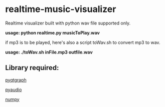 # realtime-music-visualizer
Realtime visualizer built with python
wav file supported only.

**usage: python realtime.py musicToPlay.wav**

if mp3 is to be played, here's also a script toWav.sh to convert mp3 to wav.

**usage: ./toWav.sh inFile.mp3 outfile.wav**

## Library required:
[pyqtgraph](http://www.pyqtgraph.org/)

[pyaudio](https://people.csail.mit.edu/hubert/pyaudio/docs/)

[numpy](http://www.numpy.org/)
